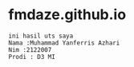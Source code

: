 # fmdaze.github.io

    ini hasil uts saya
    Nama :Muhammad Yanferris Azhari
    Nim :2122007
    Prodi : D3 MI
    
